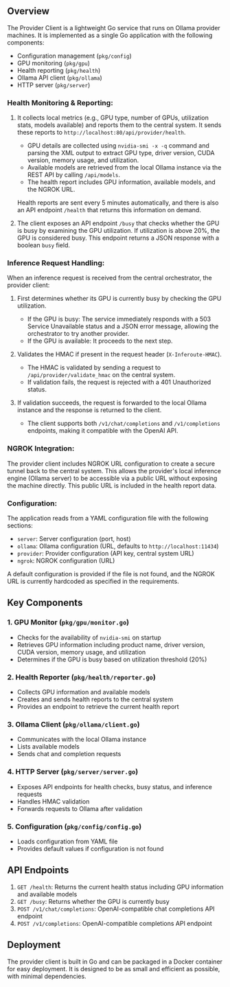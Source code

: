 ## Overview

The Provider Client is a lightweight Go service that runs on Ollama provider machines. It is implemented as a single Go application with the following components:

- Configuration management (`pkg/config`)
- GPU monitoring (`pkg/gpu`)
- Health reporting (`pkg/health`)
- Ollama API client (`pkg/ollama`)
- HTTP server (`pkg/server`)

### Health Monitoring & Reporting:

1. It collects local metrics (e.g., GPU type, number of GPUs, utilization stats, models available) and reports them to the central system. It sends these reports to `http://localhost:80/api/provider/health`.

   - GPU details are collected using `nvidia-smi -x -q` command and parsing the XML output to extract GPU type, driver version, CUDA version, memory usage, and utilization.
   - Available models are retrieved from the local Ollama instance via the REST API by calling `/api/models`.
   - The health report includes GPU information, available models, and the NGROK URL.

   Health reports are sent every 5 minutes automatically, and there is also an API endpoint `/health` that returns this information on demand.

2. The client exposes an API endpoint `/busy` that checks whether the GPU is busy by examining the GPU utilization. If utilization is above 20%, the GPU is considered busy. This endpoint returns a JSON response with a boolean `busy` field.

### Inference Request Handling:

When an inference request is received from the central orchestrator, the provider client:

1. First determines whether its GPU is currently busy by checking the GPU utilization.
   - If the GPU is busy:
     The service immediately responds with a 503 Service Unavailable status and a JSON error message, allowing the orchestrator to try another provider.
   - If the GPU is available:
     It proceeds to the next step.

2. Validates the HMAC if present in the request header (`X-Inferoute-HMAC`).
   - The HMAC is validated by sending a request to `/api/provider/validate_hmac` on the central system.
   - If validation fails, the request is rejected with a 401 Unauthorized status.

3. If validation succeeds, the request is forwarded to the local Ollama instance and the response is returned to the client.
   - The client supports both `/v1/chat/completions` and `/v1/completions` endpoints, making it compatible with the OpenAI API.

### NGROK Integration:

The provider client includes NGROK URL configuration to create a secure tunnel back to the central system. This allows the provider's local inference engine (Ollama server) to be accessible via a public URL without exposing the machine directly. This public URL is included in the health report data.

### Configuration:

The application reads from a YAML configuration file with the following sections:

- `server`: Server configuration (port, host)
- `ollama`: Ollama configuration (URL, defaults to `http://localhost:11434`)
- `provider`: Provider configuration (API key, central system URL)
- `ngrok`: NGROK configuration (URL)

A default configuration is provided if the file is not found, and the NGROK URL is currently hardcoded as specified in the requirements.

## Key Components

### 1. GPU Monitor (`pkg/gpu/monitor.go`)

- Checks for the availability of `nvidia-smi` on startup
- Retrieves GPU information including product name, driver version, CUDA version, memory usage, and utilization
- Determines if the GPU is busy based on utilization threshold (20%)

### 2. Health Reporter (`pkg/health/reporter.go`)

- Collects GPU information and available models
- Creates and sends health reports to the central system
- Provides an endpoint to retrieve the current health report

### 3. Ollama Client (`pkg/ollama/client.go`)

- Communicates with the local Ollama instance
- Lists available models
- Sends chat and completion requests

### 4. HTTP Server (`pkg/server/server.go`)

- Exposes API endpoints for health checks, busy status, and inference requests
- Handles HMAC validation
- Forwards requests to Ollama after validation

### 5. Configuration (`pkg/config/config.go`)

- Loads configuration from YAML file
- Provides default values if configuration is not found

## API Endpoints

1. `GET /health`: Returns the current health status including GPU information and available models
2. `GET /busy`: Returns whether the GPU is currently busy
3. `POST /v1/chat/completions`: OpenAI-compatible chat completions API endpoint
4. `POST /v1/completions`: OpenAI-compatible completions API endpoint

## Deployment

The provider client is built in Go and can be packaged in a Docker container for easy deployment. It is designed to be as small and efficient as possible, with minimal dependencies.










